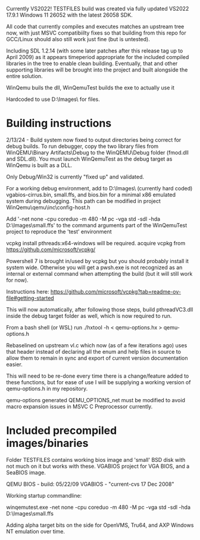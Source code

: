 ﻿Currently VS2022! TESTFILES build was created via fully updated
VS2022 17.9.1 Windows 11 26052 with the latest 26058 SDK.

All code that currently compiles and executes matches an upstream tree now, with 
just MSVC compatibiilty fixes so that building from this repo for GCC/Linux should
also still work just fine (but is untested).

Including SDL 1.2.14 (with some later patches after this release tag up to April 2009)
as it appears timeperiod appropriate for the included compiled libraries in the tree 
to enable clean building. Eventually, that and other supporting libraries will be brought
into the project and built alongside the entire solution.

WinQemu buils the dll, WinQemuTest builds the exe to actually use it

Hardcoded to use D:\Images\ for files.

# Building instructions

2/13/24 - Build system now fixed to output directories being correct for debug builds. 
To run debugger, copy the two library files from WinQEMU\Binary Artifacts\Debug to the 
WinQEMU\Debug folder (fmod.dll and SDL.dll). You must launch WinQemuTest as the debug
target as WinQemu is built as a DLL.

Only Debug/Win32 is currently "fixed up" and validated. 

For a working debug environment, add to D:\Images\ (currently hard coded) vgabios-cirrus.bin, 
small.ffs, and bios.bin for a minimal x86 emulated system during debugging. This path can 
be modified in project WinQemu\qemu\inc\config-host.h

Add '-net none -cpu coreduo -m 480 -M pc -vga std -sdl -hda D:\Images\small.ffs'  to the
command arguments part of the WinQemuTest project to reproduce the 'test' environment

vcpkg install pthreads:x64-windows will be required. acquire vcpkg from
https://github.com/microsoft/vcpkg/ 

Powershell 7 is brought in/used by vcpkg but you should probably install it system wide.
Otherwise you will get a pwsh.exe is not recognized as an internal or external command 
when attempting the build (but it will still work for now). 

Instructions here: https://github.com/microsoft/vcpkg?tab=readme-ov-file#getting-started

This will now automatically, after following those steps, build pthreadVC3.dll inside the
debug target folder as well, which is now required to run. 

From a bash shell (or WSL) run ./hxtool -h < qemu-options.hx > qemu-options.h

Rebaselined on upstream vl.c which now (as of a few iterations ago) uses that header
instead of declaring all the enum and help files in source to allow them to remain in 
sync and export of current version documentation easier.

This will need to be re-done every time there is a change/feature added to these functions,
but for ease of use I will be supplying a working version of qemu-options.h in my repository.

qemu-options generated QEMU_OPTIONS_net must be modified to avoid macro expansion issues
in MSVC C Preprocessor currently. 

# Included precompiled images/binaries

Folder TESTFILES contains working bios image and 'small' BSD disk with not much on it
but works with these. VGABIOS project for VGA BIOS, and a SeaBIOS image.

QEMU BIOS - build: 05/22/09
VGABIOS - "current-cvs 17 Dec 2008"

Working startup commandline:

winqemutest.exe -net none -cpu coreduo -m 480 -M pc -vga std -sdl -hda D:\Images\small.ffs

Adding alpha target bits on the side for OpenVMS, Tru64, and AXP Windows NT emulation over time. 